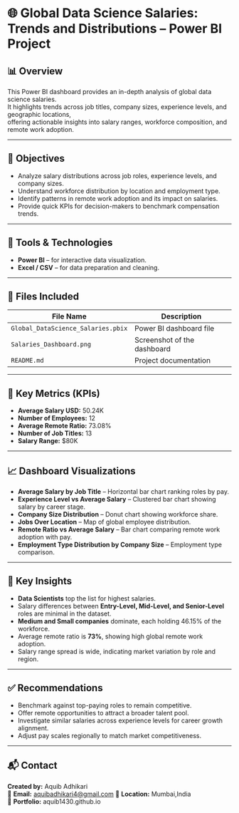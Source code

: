 # 🌐 Global Data Science Salaries: Trends and Distributions – Power BI Project

## 📊 Overview
This Power BI dashboard provides an in-depth analysis of global data science salaries.  
It highlights trends across job titles, company sizes, experience levels, and geographic locations,  
offering actionable insights into salary ranges, workforce composition, and remote work adoption.

---

## 🎯 Objectives
- Analyze salary distributions across job roles, experience levels, and company sizes.
- Understand workforce distribution by location and employment type.
- Identify patterns in remote work adoption and its impact on salaries.
- Provide quick KPIs for decision-makers to benchmark compensation trends.

---

## 🧰 Tools & Technologies
- **Power BI** – for interactive data visualization.
- **Excel / CSV** – for data preparation and cleaning.

---

## 📁 Files Included
| File Name | Description |
|-----------|-------------|
| `Global_DataScience_Salaries.pbix` | Power BI dashboard file |
| `Salaries_Dashboard.png` | Screenshot of the dashboard |
| `README.md` | Project documentation |

---

## 📌 Key Metrics (KPIs)
- **Average Salary USD:** 50.24K
- **Number of Employees:** 12
- **Average Remote Ratio:** 73.08%
- **Number of Job Titles:** 13
- **Salary Range:** $80K

---

## 📈 Dashboard Visualizations
- **Average Salary by Job Title** – Horizontal bar chart ranking roles by pay.
- **Experience Level vs Average Salary** – Clustered bar chart showing salary by career stage.
- **Company Size Distribution** – Donut chart showing workforce share.
- **Jobs Over Location** – Map of global employee distribution.
- **Remote Ratio vs Average Salary** – Bar chart comparing remote work adoption with pay.
- **Employment Type Distribution by Company Size** – Employment type comparison.

---

## 🔎 Key Insights
- **Data Scientists** top the list for highest salaries.
- Salary differences between **Entry-Level, Mid-Level, and Senior-Level** roles are minimal in the dataset.
- **Medium and Small companies** dominate, each holding 46.15% of the workforce.
- Average remote ratio is **73%**, showing high global remote work adoption.
- Salary range spread is wide, indicating market variation by role and region.

---

## ✅ Recommendations
- Benchmark against top-paying roles to remain competitive.
- Offer remote opportunities to attract a broader talent pool.
- Investigate similar salaries across experience levels for career growth alignment.
- Adjust pay scales regionally to match market competitiveness.

---

## 📬 Contact
**Created by:** Aquib Adhikari  
📧 **Email:** aquibadhikari4@gmail.com
📍 **Location:** Mumbai,India  
🔗 **Portfolio:** aquib1430.github.io
